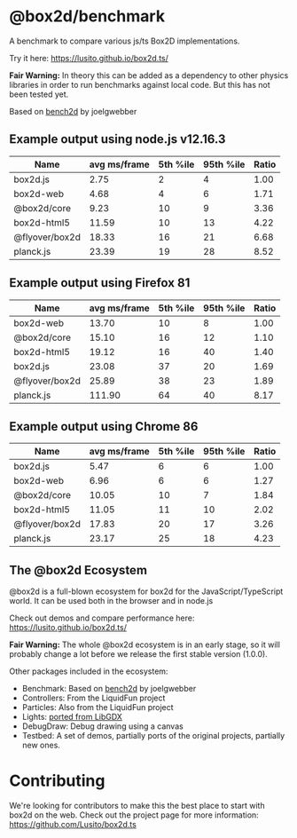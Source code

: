 # @box2d/benchmark

A benchmark to compare various js/ts Box2D implementations.

Try it here: https://lusito.github.io/box2d.ts/

**Fair Warning:** In theory this can be added as a dependency to other physics libraries in order to run benchmarks against local code. But this has not been tested yet.

Based on [bench2d](https://github.com/joelgwebber/bench2d) by joelgwebber

## Example output using node.js v12.16.3

| Name           | avg ms/frame | 5th %ile | 95th %ile | Ratio |
| -------------- | ------------ | -------- | --------- | ----- |
| box2d.js       |         2.75 |        2 |         4 |  1.00 |
| box2d-web      |         4.68 |        4 |         6 |  1.71 |
| @box2d/core    |         9.23 |       10 |         9 |  3.36 |
| box2d-html5    |        11.59 |       10 |        13 |  4.22 |
| @flyover/box2d |        18.33 |       16 |        21 |  6.68 |
| planck.js       |        23.39 |       19 |        28 |  8.52 |

## Example output using Firefox 81

| Name           | avg ms/frame | 5th %ile | 95th %ile | Ratio |
| -------------- | ------------ | -------- | --------- | ----- |
| box2d-web      |        13.70 |       10 |         8 |  1.00 |
| @box2d/core    |        15.10 |       16 |        12 |  1.10 |
| box2d-html5    |        19.12 |       16 |        40 |  1.40 |
| box2d.js       |        23.08 |       37 |        20 |  1.69 |
| @flyover/box2d |        25.89 |       38 |        23 |  1.89 |
| planck.js       |       111.90 |       64 |        40 |  8.17 |

## Example output using Chrome 86

| Name           | avg ms/frame | 5th %ile | 95th %ile | Ratio |
| -------------- | ------------ | -------- | --------- | ----- |
| box2d.js       |         5.47 |        6 |         6 |  1.00 |
| box2d-web      |         6.96 |        6 |         6 |  1.27 |
| @box2d/core    |        10.05 |       10 |         7 |  1.84 |
| box2d-html5    |        11.05 |       11 |        10 |  2.02 |
| @flyover/box2d |        17.83 |       20 |        17 |  3.26 |
| planck.js       |        23.17 |       25 |        18 |  4.23 |

## The @box2d Ecosystem

@box2d is a full-blown ecosystem for box2d for the JavaScript/TypeScript world. It can be used both in the browser and in node.js

Check out demos and compare performance here: https://lusito.github.io/box2d.ts/

**Fair Warning:** The whole @box2d ecosystem is in an early stage, so it will probably change a lot before we release the first stable version (1.0.0).

Other packages included in the ecosystem:
- Benchmark: Based on [bench2d](https://github.com/joelgwebber/bench2d) by joelgwebber
- Controllers: From the LiquidFun project
- Particles: Also from the LiquidFun project
- Lights: [ported from LibGDX](https://github.com/libgdx/box2dlights)
- DebugDraw: Debug drawing using a canvas
- Testbed: A set of demos, partially ports of the original projects, partially new ones.

# Contributing

We're looking for contributors to make this the best place to start with box2d on the web.
Check out the project page for more information: https://github.com/Lusito/box2d.ts
